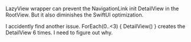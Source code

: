 LazyView wrapper can prevent the NavigationLink init DetailView in the RootView. But it also diminishes
the SwiftUI optimization.

I accidently find another issue. 
ForEach(0..<3) { DetailView() } creates the DetailView 6 times.
I need to figure out why.

